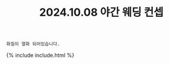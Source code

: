 ﻿---
title: 2024.10.08 야간 웨딩 컨셉
categories: [2024, 야외, 스냅]
comments: false
model: [
    "somesevit241008_maaanjiru",
]
thumbnail: /assets/img/2024/10-08/정나비/DSC00752.jpg
---

`화질이 열화 되어있습니다.`

{% include include.html %}